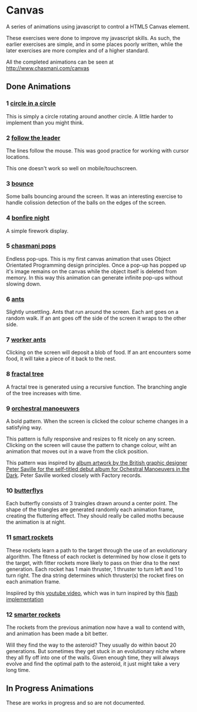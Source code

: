 # Canvas

A series of animations using javascript to control a HTML5 Canvas element. 

These exercises were done to improve my javascript skills. As such, the earlier exercises are simple, and in some places poorly written, whlie the later exercises are more complex and of a higher standard.  

All the completed animations can be seen at http://www.chasmani.com/canvas

## Done Animations

### 1 [circle in a circle](http://www.chasmani.com/canvas/1)

This is simply a circle rotating around another circle. A little harder to implement than you might think.  

### 2 [follow the leader](http://www.chasmani.com/canvas/2)

The lines follow the mouse. This was good practice for working with cursor locations.

This one doesn't work so well on mobile/touchscreen.

### 3 [bounce](http://www.chasmani.com/canvas/3)

Some balls bouncing around the screen. It was an interesting exercise to handle colission detection of the balls on the edges of the screen.

### 4 [bonfire night](http://www.chasmani.com/canvas/4)

A simple firework display. 

### 5 [chasmani pops](http://www.chasmani.com/canvas/5)

Endless pop-ups. This is my first canvas animation that uses Object Orientated Programming design principles. Once a pop-up has popped up it's image remains on the canvas while the object itself is deleted from memory. In this way this animation can generate infinite pop-ups without slowing down. 

### 6 [ants](http://www.chasmani.com/canvas/6)

Slightly unsettling. Ants that run around the screen. Each ant goes on a random walk. If an ant goes off the side of the screen it wraps to the other side.

### 7 [worker ants](http://www.chasmani.com/canvas/7)

Clicking on the screen will deposit a blob of food. If an ant encounters some food, it will take a piece of it back to the nest.

### 8 [fractal tree](http://www.chasmani.com/canvas/8)

A fractal tree is generated using a recursive function. The branching angle of the tree increases with time. 

### 9 [orchestral manoeuvers](http://www.chasmani.com/canvas/9)

A bold pattern. When the screen is clicked the colour scheme changes in a satisfying way. 

This pattern is fully responsive and resizes to fit nicely on any screen. Clicking on the screen will cause the pattern to change colour, wiht an animation that moves out in a wave from the click position. 

This pattern was inspired by [album artwork by the British graphic designer Peter Saville for the self-titled debut album for Ochestral Manoeuvers in the Dark](https://en.wikipedia.org/wiki/Orchestral_Manoeuvres_in_the_Dark_(album)). Peter Saville worked closely with Factory records.

### 10 [butterflys](http://www.chasmani.com/canvas/10)

Each butterfly consists of 3 traingles drawn around a center point. The shape of the triangles are generated randomly each animation frame, creating the fluttering effect. They should really be called moths because the animation is at night.

### 11 [smart rockets](http://www.chasmani.com/canvas/11)

These rockets learn a path to the target through the use of an evolutionary algorithm. The fitness of each rocket is determined by how close it gets to the target, with fitter rockets more likely to pass on thier dna to the next generation. Each rocket has 1 main thruster, 1 thruster to turn left and 1 to turn right. The dna string determines which thruster(s) the rocket fires on each animation frame.  

Inspiired by this [youtube video](https://www.youtube.com/watch?v=bGz7mv2vD6g), which was in turn inspired by this [flash implementation](http://www.blprnt.com/smartrockets/) 

### 12 [smarter rockets](http://www.chasmani.com/canvas/12)

The rockets from the previous animation now have a wall to contend with, and animation has been made a bit better. 

Will they find the way to the asteroid? They usually do within baout 20 generations. But sometimes they get stuck in an evolutionary niche where they all fly off into one of the walls. Given enough time, they will always evolve and find the optimal path to the asteroid, it just might take a very long time. 


## In Progress Animations

These are works in progress and so are not documented.